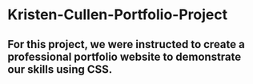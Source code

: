 # Kristen-Cullen-Portfolio-Project
## For this project, we were instructed to create a professional portfolio website to demonstrate our skills using CSS.
